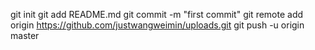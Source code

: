 git init
git add README.md
git commit -m "first commit"
git remote add origin https://github.com/justwangweimin/uploads.git
git push -u origin master